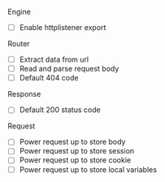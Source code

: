 Engine

- [ ] Enable httplistener export

Router

- [ ] Extract data from url
- [ ] Read and parse request body
- [ ] Default 404 code

Response

- [ ] Default 200 status code

Request

- [ ] Power request up to store body
- [ ] Power request up to store session
- [ ] Power request up to store cookie
- [ ] Power request up to store local variables
